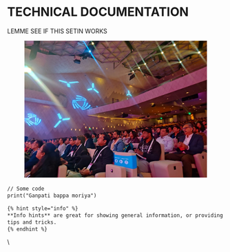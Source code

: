 # TECHNICAL DOCUMENTATION

LEMME SEE IF THIS SETIN WORKS

<figure><img src=".gitbook/assets/WhatsApp Image 2024-12-16 at 12.50.28 PM (2).jpeg" alt=""><figcaption></figcaption></figure>

```
// Some code
print("Ganpati bappa moriya")
```

```
{% hint style="info" %}
**Info hints** are great for showing general information, or providing tips and tricks.
{% endhint %}
```

\
